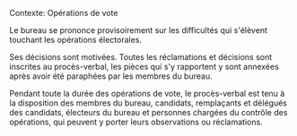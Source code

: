 Contexte: Opérations de vote

Le bureau se prononce provisoirement sur les difficultés qui s'élèvent touchant les opérations électorales.

Ses décisions sont motivées. Toutes les réclamations et décisions sont inscrites au procès-verbal, les pièces qui s'y rapportent y sont annexées après avoir été paraphées par les membres du bureau.

Pendant toute la durée des opérations de vote, le procès-verbal est tenu à la disposition des membres du bureau, candidats, remplaçants et délégués des candidats, électeurs du bureau et personnes chargées du contrôle des opérations, qui peuvent y porter leurs observations ou réclamations.